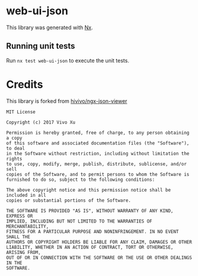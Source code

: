 # web-ui-json

This library was generated with [Nx](https://nx.dev).

## Running unit tests

Run `nx test web-ui-json` to execute the unit tests.

# Credits

This library is forked from [hivivo/ngx-json-viewer](https://github.com/hivivo/ngx-json-viewer)

```
MIT License

Copyright (c) 2017 Vivo Xu

Permission is hereby granted, free of charge, to any person obtaining a copy
of this software and associated documentation files (the "Software"), to deal
in the Software without restriction, including without limitation the rights
to use, copy, modify, merge, publish, distribute, sublicense, and/or sell
copies of the Software, and to permit persons to whom the Software is
furnished to do so, subject to the following conditions:

The above copyright notice and this permission notice shall be included in all
copies or substantial portions of the Software.

THE SOFTWARE IS PROVIDED "AS IS", WITHOUT WARRANTY OF ANY KIND, EXPRESS OR
IMPLIED, INCLUDING BUT NOT LIMITED TO THE WARRANTIES OF MERCHANTABILITY,
FITNESS FOR A PARTICULAR PURPOSE AND NONINFRINGEMENT. IN NO EVENT SHALL THE
AUTHORS OR COPYRIGHT HOLDERS BE LIABLE FOR ANY CLAIM, DAMAGES OR OTHER
LIABILITY, WHETHER IN AN ACTION OF CONTRACT, TORT OR OTHERWISE, ARISING FROM,
OUT OF OR IN CONNECTION WITH THE SOFTWARE OR THE USE OR OTHER DEALINGS IN THE
SOFTWARE.
```
